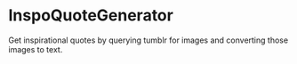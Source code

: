 # InspoQuoteGenerator
Get inspirational quotes by querying tumblr for images and converting those images to text.
